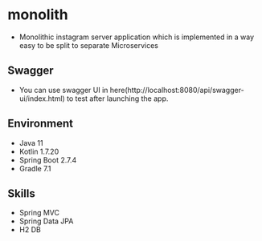 # monolith

* Monolithic instagram server application which is implemented in a way easy to be split to separate Microservices

## Swagger
* You can use swagger UI in here(http://localhost:8080/api/swagger-ui/index.html) to test after launching the app.

## Environment

* Java 11
* Kotlin 1.7.20
* Spring Boot 2.7.4
* Gradle 7.1

## Skills

* Spring MVC
* Spring Data JPA
* H2 DB
